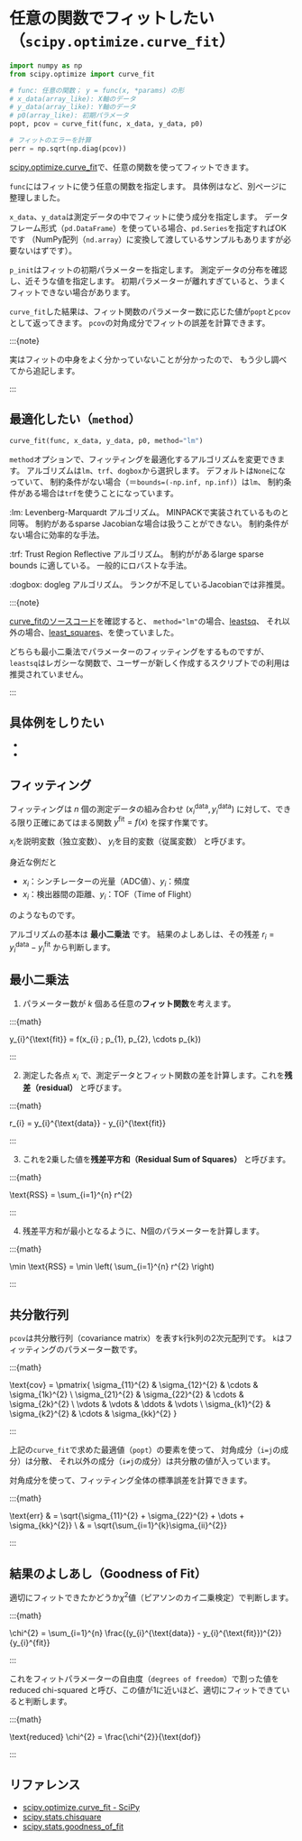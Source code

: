 # 任意の関数でフィットしたい（``scipy.optimize.curve_fit``）

```python
import numpy as np
from scipy.optimize import curve_fit

# func: 任意の関数； y = func(x, *params) の形
# x_data(array_like): X軸のデータ
# y_data(array_like): Y軸のデータ
# p0(array_like): 初期パラメータ
popt, pcov = curve_fit(func, x_data, y_data, p0)

# フィットのエラーを計算
perr = np.sqrt(np.diag(pcov))
```

[scipy.optimize.curve_fit](https://docs.scipy.org/doc/scipy/reference/generated/scipy.optimize.curve_fit.html)で、任意の関数を使ってフィットできます。

``func``にはフィットに使う任意の関数を指定します。
具体例は[](./pandas-fit-gaussian.md)など、別ページに整理しました。

``x_data``、``y_data``は測定データの中でフィットに使う成分を指定します。
データフレーム形式（``pd.DataFrame``）を使っている場合、``pd.Series``を指定すればOKです
（NumPy配列（``nd.array``）に変換して渡しているサンプルもありますが必要ないはずです）。

``p_init``はフィットの初期パラメーターを指定します。
測定データの分布を確認し、近そうな値を指定します。
初期パラメーターが離れすぎていると、うまくフィットできない場合があります。

``curve_fit``した結果は、フィット関数のパラメーター数に応じた値が``popt``と``pcov``として返ってきます。
``pcov``の対角成分でフィットの誤差を計算できます。

:::{note}

実はフィットの中身をよく分かっていないことが分かったので、
もう少し調べてから追記します。

:::

## 最適化したい（``method``）

```python
curve_fit(func, x_data, y_data, p0, method="lm")
```

``method``オプションで、フィッティングを最適化するアルゴリズムを変更できます。
アルゴリズムは`lm`、`trf`、`dogbox`から選択します。
デフォルトは`None`になっていて、
制約条件がない場合（＝`bounds=(-np.inf, np.inf)`）は`lm`、
制約条件がある場合は`trf`を使うことになっています。

:lm:
Levenberg-Marquardt アルゴリズム。
MINPACKで実装されているものと同等。
制約があるsparse Jacobianな場合は扱うことができない。
制約条件がない場合に効率的な手法。

:trf:
Trust Region Reflective アルゴリズム。
制約ががあるlarge sparse bounds に適している。
一般的にロバストな手法。

:dogbox:
dogleg アルゴリズム。
ランクが不足しているJacobianでは非推奨。

:::{note}

[curve_fitのソースコード](https://github.com/scipy/scipy/blob/v1.14.1/scipy/optimize/_minpack_py.py#L591-L1060)を確認すると、
`method="lm"`の場合、[leastsq]()、
それ以外の場合、[least_squares]()、を使っていました。

どちらも最小二乗法でパラメーターのフィッティングをするものですが、
`leastsq`はレガシーな関数で、ユーザーが新しく作成するスクリプトでの利用は推奨されていません。

:::

## 具体例をしりたい

- [](./pandas-fit-gaussian.md)
- [](./pandas-fit-erfc.md)

## フィッティング

フィッティングは $n$ 個の測定データの組み合わせ
$(x_{i}^{\text{data}}, y_{i}^{\text{data}})$
に対して、できる限り正確にあてはまる関数
$y^{\text{fit}}=f(x)$
を探す作業です。

$x_{i}$を説明変数（独立変数）、
$y_{i}$を目的変数（従属変数）
と呼びます。

身近な例だと

- $x_{i}$：シンチレーターの光量（ADC値）、$y_{i}$：頻度
- $x_{i}$：検出器間の距離、$y_{i}$：TOF（Time of Flight）

のようなものです。

アルゴリズムの基本は **最小二乗法** です。
結果のよしあしは、その残差
$r_{i} = y_{i}^{\text{data}} - y_{i}^{\text{fit}}$
から判断します。

## 最小二乗法

1. パラメーター数が $k$ 個ある任意の**フィット関数**を考えます。

:::{math}

y_{i}^{\text{fit}} = f(x_{i} ; p_{1}, p_{2}, \cdots p_{k})

:::

2. 測定した各点 $x_{i}$ で、測定データとフィット関数の差を計算します。これを**残差（residual）** と呼びます。

:::{math}

r_{i} = y_{i}^{\text{data}} - y_{i}^{\text{fit}}

:::

3. これを2乗した値を**残差平方和（Residual Sum of Squares）** と呼びます。

:::{math}

\text{RSS} = \sum_{i=1}^{n} r^{2}

:::

4. 残差平方和が最小となるように、N個のパラメーターを計算します。

:::{math}

\min \text{RSS} = \min \left( \sum_{i=1}^{n} r^{2} \right)

:::

## 共分散行列

`pcov`は共分散行列（covariance matrix）を表すk行k列の2次元配列です。
`k`はフィッティングのパラメーター数です。

:::{math}

\text{cov} = \pmatrix{
    \sigma_{11}^{2} & \sigma_{12}^{2} & \cdots & \sigma_{1k}^{2} \\
    \sigma_{21}^{2} & \sigma_{22}^{2} & \cdots & \sigma_{2k}^{2} \\
    \vdots & \vdots & \ddots & \vdots \\
    \sigma_{k1}^{2} & \sigma_{k2}^{2} & \cdots & \sigma_{kk}^{2}
    }

:::

上記の`curve_fit`で求めた最適値（`popt`）の要素を使って、
対角成分（``i=j``の成分）は分散、
それ以外の成分（``i≠j``の成分）は共分散の値が入っています。

対角成分を使って、フィッティング全体の標準誤差を計算できます。

:::{math}

\text{err}
& = \sqrt{\sigma_{11}^{2} + \sigma_{22}^{2} + \dots + \sigma_{kk}^{2}} \\
& = \sqrt{\sum_{i=1}^{k}\sigma_{ii}^{2}}

:::



## 結果のよしあし（Goodness of Fit）

適切にフィットできたかどうか$\chi^{2}$値（ピアソンのカイ二乗検定）で判断します。

:::{math}

\chi^{2} = \sum_{i=1}^{n} \frac{(y_{i}^{\text{data}} - y_{i}^{\text{fit}})^{2}}{y_{i}^{fit}}

:::

これをフィットパラメーターの自由度（``degrees of freedom``）で割った値を reduced chi-squared と呼び、この値が1に近いほど、適切にフィットできていると判断します。

:::{math}

\text{reduced} \chi^{2} = \frac{\chi^{2}}{\text{dof}}

:::

## リファレンス

- [scipy.optimize.curve_fit - SciPy](https://docs.scipy.org/doc/scipy/reference/generated/scipy.optimize.curve_fit.html)
- [scipy.stats.chisquare](https://docs.scipy.org/doc/scipy/reference/generated/scipy.stats.chisquare.html)
- [scipy.stats.goodness_of_fit](https://docs.scipy.org/doc/scipy/reference/generated/scipy.stats.goodness_of_fit.html)

